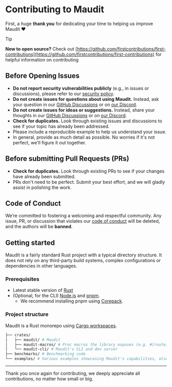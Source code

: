 # Contributing to Maudit

First, a huge **thank you** for dedicating your time to helping us improve Maudit ❤️

> [!Tip]
>
> **New to open source?** Check out [https://github.com/firstcontributions/first-contributions](https://github.com/firstcontributions/first-contributions) for helpful information on contributing

## Before Opening Issues

- **Do not report security vulnerabilities publicly** (e.g., in issues or discussions), please refer to our [security policy](https://github.com/bruits/maudit/blob/main/SECURITY.md).
- **Do not create issues for questions about using Maudit.** Instead, ask your question in our [GitHub Discussions](https://github.com/bruits/maudit/discussions/categories/q-a) or on [our Discord](https://maudit.org/chat).
- **Do not create issues for ideas or suggestions.** Instead, share your thoughts in our [GitHub Discussions](https://github.com/bruits/maudit/discussions/categories/ideas) or on [our Discord](https://maudit.org/chat).
- **Check for duplicates.** Look through existing issues and discussions to see if your topic has already been addressed.
- Please include a reproducible example to help us understand your issue.
- In general, provide as much detail as possible. No worries if it's not perfect, we'll figure it out together.

## Before submitting Pull Requests (PRs)

- **Check for duplicates.** Look through existing PRs to see if your changes have already been submitted.
- PRs don't need to be perfect. Submit your best effort, and we will gladly assist in polishing the work.

## Code of Conduct

We’re committed to fostering a welcoming and respectful community. Any issue, PR, or discussion that violates our [code of conduct](https://github.com/bruits/maudit/blob/main/CODE_OF_CONDUCT.md) will be deleted, and the authors will be **banned**.

## Getting started

Maudit is a fairly standard Rust project with a typical directory structure. It does not rely on any third-party build systems, complex configurations or dependencies in other languages.

### Prerequisites

- Latest stable version of [Rust](https://www.rust-lang.org/)
- (Optional, for the CLI) [Node.js](https://nodejs.org/) and [pnpm](https://pnpm.io/).
  - We recommend installing pnpm using [Corepack](https://pnpm.io/installation#using-corepack).

### Project structure

Maudit is a Rust monorepo using [Cargo workspaces](https://doc.rust-lang.org/book/ch14-03-cargo-workspaces.html).

```bash
├── crates/
│   ├── maudit/ # Maudit
│   ├── maudit-macros/ # Proc macros the library exposes (e.g. #[route])
│   └── maudit-cli/ # Maudit's CLI and dev server
├── benchmarks/ # Benchmarking code
└── examples/ # Various examples showcasing Maudit's capabilities, also used as templates
```

---

Thank you once again for contributing, we deeply appreciate all contributions, no matter how small or big.
